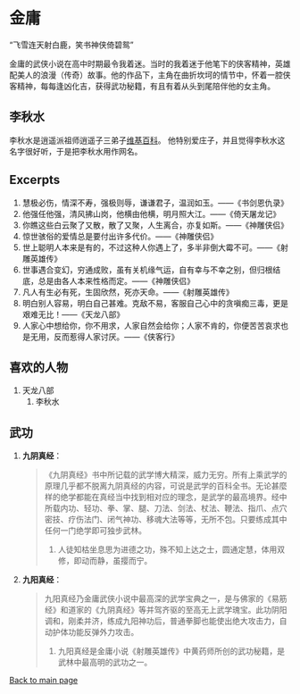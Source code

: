 # 金庸

“飞雪连天射白鹿，笑书神侠倚碧鸳”

金庸的武侠小说在高中时期最令我着迷。当时的我着迷于他笔下的侠客精神，英雄配美人的浪漫（传奇）故事。他的作品下，主角在曲折坎坷的情节中，怀着一腔侠客精神，每每逢凶化吉，获得武功秘籍，有且有着从头到尾陪伴他的女主角。

## 李秋水

李秋水是逍遥派祖师逍遥子三弟子[维基百科](https://zh.wikipedia.org/zh-hans/%E6%9D%8E%E7%A7%8B%E6%B0%B4)。
他特别爱庄子，并且觉得李秋水这名字很好听，于是把李秋水用作网名。

## Excerpts

1. 慧极必伤，情深不寿，强极则辱，谦谦君子，温润如玉。——《书剑恩仇录》
2. 他强任他强，清风拂山岗，他横由他横，明月照大江。——《倚天屠龙记》
3. 你瞧这些白云聚了又散，散了又聚，人生离合，亦复如斯。——《神雕侠侣》
4. 惊世骇俗的爱情总是要付出许多代价。——《神雕侠侣》
5. 世上聪明人本来是有的，不过这种人你遇上了，多半非倒大霉不可。——《射雕英雄传》
6. 世事遇合变幻，穷通成败，虽有关机缘气运，自有幸与不幸之别，但归根结底，总是由各人本来性格而定。——《神雕侠侣》
7. 凡人有生必有死，生固欣然，死亦天命。——《射雕英雄传》
8. 明白别人容易，明白自己甚难。克敌不易，客服自己心中的贪嗔痴三毒，更是艰难无比！——《天龙八部》
9. 人家心中想给你，你不用求，人家自然会给你；人家不肯的，你便苦苦哀求也是无用，反而惹得人家讨厌。——《侠客行》

## 喜欢的人物

1. 天龙八部
    1. 李秋水

## 武功

1. **九阴真经**：
    > 《九阴真经》书中所记载的武学博大精深，威力无穷。所有上乘武学的原理几乎都不脱离九阴真经的内容，可说是武学的百科全书。无论甚麼样的绝学都能在真经当中找到相对应的理念，是武学的最高境界。经中所载内功、轻功、拳、掌、腿、刀法、剑法、杖法、鞭法、指爪、点穴密技、疗伤法门、闭气神功、移魂大法等等，无所不包。只要练成其中任何一门绝学即可独步武林。
    > 1. 人徒知枯坐息思为进德之功，殊不知上达之士，圆通定慧，体用双修，即动而静，虽撄而宁。

2. **九阳真经**：
    > 九阳真经乃金庸武侠小说中最高深的武学宝典之一，是与佛家的《易筋经》和道家的《九阴真经》等并驾齐驱的至高无上武学瑰宝。此功阴阳调和，刚柔并济，练成九阳神功后，普通拳脚也能使出绝大攻击力，自动护体功能反弹外力攻击。
    > 1. 九阳真经是金庸小说《射雕英雄传》中黄药师所创的武功秘籍，是武林中最高明的武功之一。

[Back to main page](../index.md)
